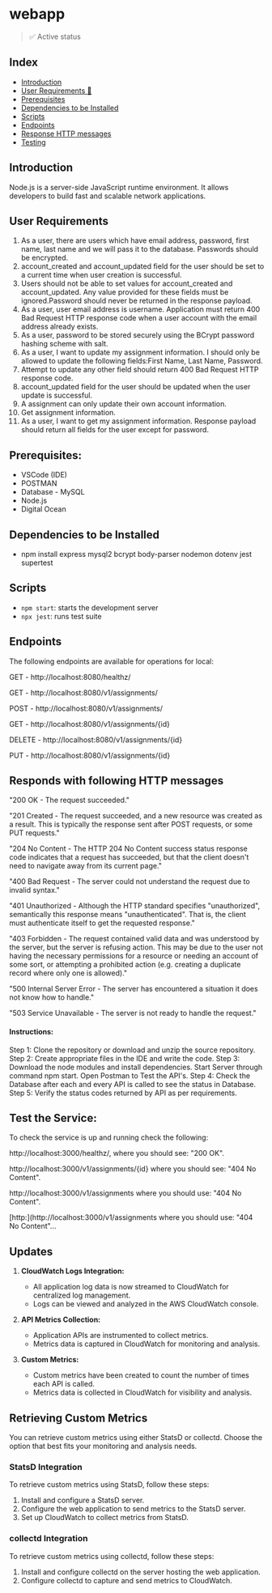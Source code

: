 # webapp

> ✅ Active status <br>

## Index
  - [Introduction](#objective)
  - [User Requirements 📝](#user-requirements)
  - [Prerequisites](#prerequisites)
  - [Dependencies to be Installed](#dependencies-to-be-installed)
  - [Scripts](#scripts)
  - [Endpoints](#endpoints)
  - [Response HTTP messages](#responds-with-following-HTTP-messages)
  - [Testing](#test-the-service)


## Introduction
Node.js is a server-side JavaScript runtime environment. It allows developers to build fast and scalable network applications.


## User Requirements
1. As a user, there are users which have email address, password, first name, last name and we will pass it to the database. Passwords should be encrypted.
2. account_created and account_updated field for the user should be set to a current time when user creation is successful.
3. Users should not be able to set values for account_created and account_updated. Any value provided for these fields must be ignored.Password should never be returned in the response payload.
4. As a user, user email address is username. Application must return 400 Bad Request HTTP response code when a user account with the email address already exists.
5. As a user, password to be stored securely using the BCrypt password hashing scheme with salt.
6. As a user, I want to update my assignment information. I should only be allowed to update the following fields:First Name, Last Name, Password.
7. Attempt to update any other field should return 400 Bad Request HTTP response code.
8. account_updated field for the user should be updated when the user update is successful.
9. A assignment can only update their own account information.
10. Get assignment information.
11. As a user, I want to get my assignment information. Response payload should return all fields for the user except for password.


## Prerequisites:
- VSCode (IDE)
- POSTMAN
- Database - MySQL
- Node.js
- Digital Ocean


## Dependencies to be Installed
- npm install express mysql2 bcrypt body-parser nodemon dotenv jest supertest


## Scripts
- `npm start`: starts the development server
- `npx jest`: runs test suite


## Endpoints
The following endpoints are available for operations for local:

GET - http://localhost:8080/healthz/

GET - http://localhost:8080/v1/assignments/

POST - http://localhost:8080/v1/assignments/

GET - http://localhost:8080/v1/assignments/{id}

DELETE - http://localhost:8080/v1/assignments/{id}

PUT - http://localhost:8080/v1/assignments/{id}


## Responds with following HTTP messages
"200 OK - The request succeeded."

"201 Created - The request succeeded, and a new resource was created as a result. This is typically the response sent after POST requests, or some PUT requests."

"204 No Content - The HTTP 204 No Content success status response code indicates that a request has succeeded, but that the client doesn't need to navigate away from its current page."

"400 Bad Request - The server could not understand the request due to invalid syntax."

"401 Unauthorized - Although the HTTP standard specifies "unauthorized", semantically this response means "unauthenticated". That is, the client must authenticate itself to get the requested response."

"403 Forbidden - The request contained valid data and was understood by the server, but the server is refusing action. This may be due to the user not having the necessary permissions for a resource or needing an account of some sort, or attempting a prohibited action (e.g. creating a duplicate record where only one is allowed)."

"500 Internal Server Error - The server has encountered a situation it does not know how to handle."

"503 Service Unavailable - The server is not ready to handle the request."


<h4>Instructions:</h4>
Step 1: Clone the repository or download and unzip the source repository.
Step 2: Create appropriate files in the IDE and write the code.
Step 3: Download the node modules and install dependencies. Start Server through command npm start. Open Postman to Test the API's.
Step 4: Check the Database after each and every API is called to see the status in Database.
Step 5: Verify the status codes returned by API as per requirements.


## Test the Service:
To check the service is up and running check the following:

http://localhost:3000/healthz/, where you should see: "200 OK".

http://localhost:3000/v1/assignments/{id} where you should see: "404 No Content".

http://localhost:3000/v1/assignments where you should use: "404 No Content".

[http:](http://localhost:3000/v1/assignments where you should use: "404 No Content"...


## Updates

1. **CloudWatch Logs Integration:**
   - All application log data is now streamed to CloudWatch for centralized log management.
   - Logs can be viewed and analyzed in the AWS CloudWatch console.

2. **API Metrics Collection:**
   - Application APIs are instrumented to collect metrics.
   - Metrics data is captured in CloudWatch for monitoring and analysis.

3. **Custom Metrics:**
   - Custom metrics have been created to count the number of times each API is called.
   - Metrics data is collected in CloudWatch for visibility and analysis.

## Retrieving Custom Metrics

You can retrieve custom metrics using either StatsD or collectd. Choose the option that best fits your monitoring and analysis needs.

### StatsD Integration

To retrieve custom metrics using StatsD, follow these steps:

1. Install and configure a StatsD server.
2. Configure the web application to send metrics to the StatsD server.
3. Set up CloudWatch to collect metrics from StatsD.

### collectd Integration

To retrieve custom metrics using collectd, follow these steps:

1. Install and configure collectd on the server hosting the web application.
2. Configure collectd to capture and send metrics to CloudWatch.

